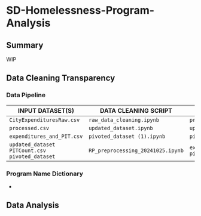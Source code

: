 # SD-Homelessness-Program-Analysis
## Summary
WIP
## Data Cleaning Transparency
### Data Pipeline

| **INPUT DATASET(S)**  | **DATA CLEANING SCRIPT** | **OUTPUT DATASET(S)** |
| ------------- | ------------- | ------------- |
| `CityExpendituresRaw.csv`  | `raw_data_cleaning.ipynb`  | `processed.csv`  |
| `processed.csv`  | `updated_dataset.ipynb`  | `updated_dataset.csv`  |
| `expenditures_and_PIT.csv`  | `pivoted_dataset (1).ipynb` | `pivoted_dataset.csv`  |
| `updated_dataset` `PITCount.csv` `pivoted_dataset`  | `RP_preprocessing_20241025.ipynb`  | `expenditures_and_PIT.csv` `pivoted_and_PIT.csv`  |

### Program Name Dictionary
- 

## Data Analysis

